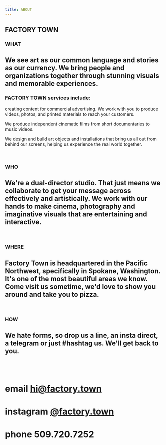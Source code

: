```yaml
---
title: ABOUT
---
```


## FACTORY TOWN


### WHAT

## We see art as our common language and stories as our currency. We bring people and organizations together through stunning visuals and memorable experiences. 

### FACTORY TOWN services include: 
creating content for commercial advertising. We work with you to produce videos, photos, and printed materials to reach your customers.

We produce independent cinematic films from short documentaries to music videos. 

We design and build art objects and installations that bring us all out from behind our screens, helping us experience the real world together.

<BR>

### WHO

## We're a dual-director studio. That just means we collaborate to get your message across effectively and artistically. We work with our hands to make cinema, photography and imaginative visuals that are entertaining and interactive.

<BR>

### WHERE

## Factory Town is headquartered in the Pacific Northwest, specifically in Spokane, Washington. It's one of the most beautiful areas we know. Come visit us sometime, we'd love to show you around and take you to pizza.

<BR>

### HOW

## We hate forms, so drop us a line, an insta direct, a telegram or just #hashtag us. We'll get back to you.

<BR>
<BR>

# email <a href="mailto:hi@factory.town" class="js-no-ajax">hi@factory.town</a>

# instagram [@factory.town](http://instagram.com/factory.town)

# phone 509.720.7252